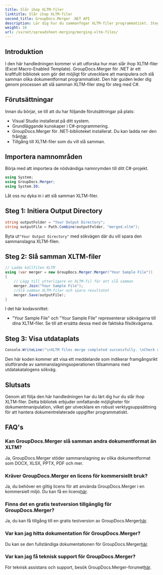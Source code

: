 ```yaml
---
title: Slår ihop XLTM-filer
linktitle: Slår ihop XLTM-filer
second_title: GroupDocs.Merger .NET API
description: Lär dig hur du sammanfogar XLTM-filer programmatiskt. Steg-för-steg guide med kodexempel.
weight: 16
url: /sv/net/spreadsheet-merging/merging-xltm-files/
---
```

## Introduktion
I den här handledningen kommer vi att utforska hur man slår ihop XLTM-filer (Excel Macro-Enabled Template). GroupDocs.Merger för .NET är ett kraftfullt bibliotek som gör det möjligt för utvecklare att manipulera och slå samman olika dokumentformat programmatiskt. Den här guiden leder dig genom processen att slå samman XLTM-filer steg för steg med C#.
## Förutsättningar
Innan du börjar, se till att du har följande förutsättningar på plats:
- Visual Studio installerat på ditt system.
- Grundläggande kunskaper i C#-programmering.
-  GroupDocs.Merger för .NET-biblioteket installerat. Du kan ladda ner den från[här](https://releases.groupdocs.com/merger/net/).
- Tillgång till XLTM-filer som du vill slå samman.

## Importera namnområden
Börja med att importera de nödvändiga namnrymden till ditt C#-projekt.
```csharp
using System; 
using GroupDocs.Merger;
using System.IO;
```

Låt oss nu dyka in i att slå samman XLTM-filer.
## Steg 1: Initiera Output Directory
```csharp
string outputFolder = "Your Output Directory";
string outputFile = Path.Combine(outputFolder, "merged.xltm");
```
 Byta ut`"Your Output Directory"` med sökvägen där du vill spara den sammanslagna XLTM-filen.
## Steg 2: Slå samman XLTM-filer
```csharp
// Ladda källfilen XLTM
using (var merger = new GroupDocs.Merger.Merger("Your Sample File"))
{
    // Lägg till ytterligare en XLTM-fil för att slå samman
    merger.Join("Your Sample File");
    //Slå samman XLTM-filer och spara resultatet
    merger.Save(outputFile);
}
```
I det här kodavsnittet:
- "Your Sample File" och "Your Sample File" representerar sökvägarna till dina XLTM-filer. Se till att ersätta dessa med de faktiska filsökvägarna.
## Steg 3: Visa utdataplats
```csharp
Console.WriteLine("\nXLTM files merge completed successfully. \nCheck output in {0}", outputFolder);
```
Den här koden kommer att visa ett meddelande som indikerar framgångsrikt slutförande av sammanslagningsoperationen tillsammans med utdatakatalogens sökväg.

## Slutsats
Genom att följa den här handledningen har du lärt dig hur du slår ihop XLTM-filer. Detta bibliotek erbjuder omfattande möjligheter för dokumentmanipulation, vilket ger utvecklare en robust verktygsuppsättning för att hantera dokumentrelaterade uppgifter programmatiskt.

## FAQ's
### Kan GroupDocs.Merger slå samman andra dokumentformat än XLTM?
Ja, GroupDocs.Merger stöder sammanslagning av olika dokumentformat som DOCX, XLSX, PPTX, PDF och mer.
### Kräver GroupDocs.Merger en licens för kommersiellt bruk?
 Ja, du behöver en giltig licens för att använda GroupDocs.Merger i en kommersiell miljö. Du kan få en licens[här](https://purchase.groupdocs.com/buy).
### Finns det en gratis testversion tillgänglig för GroupDocs.Merger?
 Ja, du kan få tillgång till en gratis testversion av GroupDocs.Merger[här](https://releases.groupdocs.com/).
### Var kan jag hitta dokumentation för GroupDocs.Merger?
Du kan se den fullständiga dokumentationen för GroupDocs.Merger[här](https://tutorials.groupdocs.com/merger/net/).
### Var kan jag få teknisk support för GroupDocs.Merger?
 För teknisk assistans och support, besök GroupDocs.Merger-forumet[här](https://forum.groupdocs.com/c/merger/32).